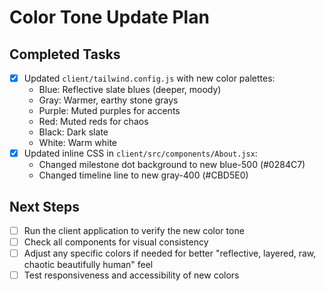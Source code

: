# Color Tone Update Plan

## Completed Tasks
- [x] Updated `client/tailwind.config.js` with new color palettes:
  - Blue: Reflective slate blues (deeper, moody)
  - Gray: Warmer, earthy stone grays
  - Purple: Muted purples for accents
  - Red: Muted reds for chaos
  - Black: Dark slate
  - White: Warm white
- [x] Updated inline CSS in `client/src/components/About.jsx`:
  - Changed milestone dot background to new blue-500 (#0284C7)
  - Changed timeline line to new gray-400 (#CBD5E0)

## Next Steps
- [ ] Run the client application to verify the new color tone
- [ ] Check all components for visual consistency
- [ ] Adjust any specific colors if needed for better "reflective, layered, raw, chaotic beautifully human" feel
- [ ] Test responsiveness and accessibility of new colors
